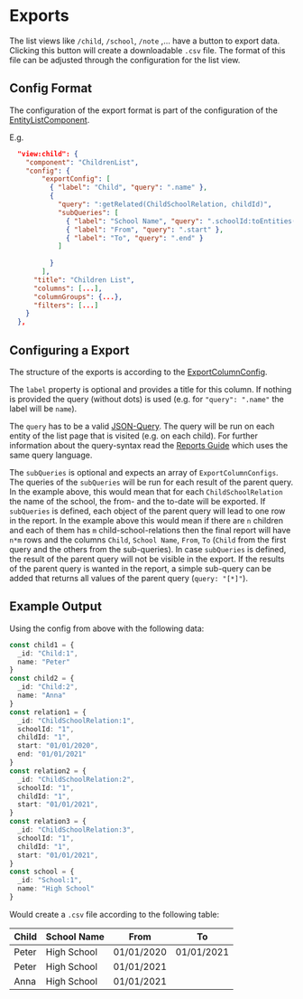 # Exports

The list views like `/child`, `/school`, `/note` ,... have a button to export data.
Clicking this button will create a downloadable `.csv` file.
The format of this file can be adjusted through the configuration for the list view.

## Config Format

The configuration of the export format is part of the configuration of the [EntityListComponent](../../interfaces/EntityListConfig.html).

E.g. 
```json
  "view:child": {
    "component": "ChildrenList",
    "config": {
        "exportConfig": [
          { "label": "Child", "query": ".name" },
          {
            "query": ":getRelated(ChildSchoolRelation, childId)",
            "subQueries": [
              { "label": "School Name", "query": ".schoolId:toEntities(School).name" },
              { "label": "From", "query": ".start" },
              { "label": "To", "query": ".end" }
            ]
    
          }
        ],
      "title": "Children List",
      "columns": [...],
      "columnGroups": {...},
      "filters": [...]
    }
  },
```

## Configuring a Export

The structure of the exports is according to the [ExportColumnConfig](../../interfaces/ExportColumnConfig.html).

The `label` property is optional and provides a title for this column.
If nothing is provided the query (without dots) is used (e.g. for `"query": ".name"` the label will be `name`).

The `query` has to be a valid [JSON-Query](https://github.com/auditassistant/json-query#queries).
The query will be run on each entity of the list page that is visited (e.g. on each child).
For further information about the query-syntax read the [Reports Guide](reports.md) which uses the same query language.

The `subQueries` is optional and expects an array of `ExportColumnConfigs`.
The queries of the `subQueries` will be run for each result of the parent query.
In the example above, this would mean that for each `ChildSchoolRelation` the name of the school, the from- and the to-date will be exported.
If `subQueries` is defined, each object of the parent query will lead to one row in the report.
In the example above this would mean if there are `n` children and each of them has `m` child-school-relations then the final report will have `n*m` rows and the columns `Child`, `School Name`, `From`, `To` (`Child` from the first query and the others from the sub-queries).
In case `subQueries` is defined, the result of the parent query will not be visible in the export.
If the results of the parent query is wanted in the report, a simple sub-query can be added that returns all values of the parent query (`query: "[*]"`).

## Example Output

Using the config from above with the following data:

```typescript
const child1 = {
  _id: "Child:1",
  name: "Peter"
}
const child2 = {
  _id: "Child:2",
  name: "Anna"
}
const relation1 = {
  _id: "ChildSchoolRelation:1",
  schoolId: "1",
  childId: "1",
  start: "01/01/2020",
  end: "01/01/2021"
}
const relation2 = {
  _id: "ChildSchoolRelation:2",
  schoolId: "1",
  childId: "1",
  start: "01/01/2021",
}
const relation3 = {
  _id: "ChildSchoolRelation:3",
  schoolId: "1",
  childId: "1",
  start: "01/01/2021",
}
const school = {
  _id: "School:1",
  name: "High School"
}
```

Would create a `.csv` file according to the following table:

| Child | School Name   | From          | To            |
| ---   | ---           | ---           | ---           |
| Peter | High School   | 01/01/2020    | 01/01/2021    | 
| Peter | High School   | 01/01/2021    |               | 
| Anna  | High School   | 01/01/2021    |               | 
